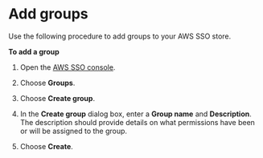 # Add groups<a name="addgroups"></a>

Use the following procedure to add groups to your AWS SSO store\.

**To add a group**

1. Open the [AWS SSO console](https://console.aws.amazon.com/singlesignon)\.

1. Choose **Groups**\.

1. Choose **Create group**\.

1. In the **Create group** dialog box, enter a **Group name** and **Description**\. The description should provide details on what permissions have been or will be assigned to the group\.

1. Choose **Create**\.
